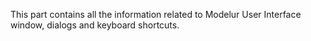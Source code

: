 This part contains all the information related to Modelur User Interface window, 
dialogs and keyboard shortcuts.